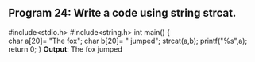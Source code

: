 ## Program 24: Write a code using string strcat. ##
#include<stdio.h>
#include<string.h>
int main()
{	
char a[20]= "The fox";
char b[20]= " jumped";
strcat(a,b);
printf("%s",a);
return 0;
}
**Output**: The fox jumped
